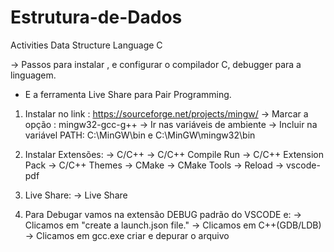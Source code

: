 # Estrutura-de-Dados
Activities Data Structure Language C


-> Passos para instalar , e configurar o compilador C, debugger para a linguagem.
*  E a ferramenta Live Share para Pair Programming.

1) Instalar no link : https://sourceforge.net/projects/mingw/
-> Marcar a opção : mingw32-gcc-g++
-> Ir nas variáveis de ambiente
-> Incluir na variável PATH: C:\MinGW\bin e C:\MinGW\mingw32\bin

2) Instalar Extensões:
-> C/C++
-> C/C++ Compile Run
-> C/C++ Extension Pack
-> C/C++ Themes
-> CMake
-> CMake Tools
-> Reload
-> vscode-pdf

3) Live Share:
-> Live Share


4) Para Debugar vamos na extensão DEBUG padrão do VSCODE e:
-> Clicamos em "create a launch.json file."
-> Clicamos em C++(GDB/LDB)
-> Clicamos em gcc.exe criar e depurar o arquivo
